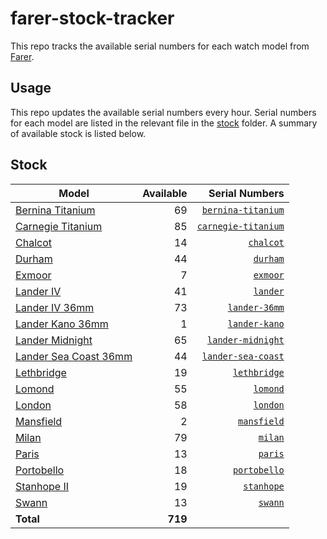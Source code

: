 # farer-stock-tracker

This repo tracks the available serial numbers for each watch model from [Farer](https://farer.com).

## Usage

This repo updates the available serial numbers every hour. Serial numbers for each model are listed in the relevant file in the [stock](./stock) folder. A summary of available stock is listed below.

## Stock

| Model | Available | Serial Numbers |
| ----- | --------: | -------------: |
| [Bernina Titanium](https://usd.farer.com/products/bernina-titanium) | 69 | [`bernina-titanium`](./stock/bernina-titanium) |
| [Carnegie Titanium](https://usd.farer.com/products/carnegie-titanium) | 85 | [`carnegie-titanium`](./stock/carnegie-titanium) |
| [Chalcot](https://usd.farer.com/products/chalcot) | 14 | [`chalcot`](./stock/chalcot) |
| [Durham](https://usd.farer.com/products/durham) | 44 | [`durham`](./stock/durham) |
| [Exmoor](https://usd.farer.com/products/exmoor) | 7 | [`exmoor`](./stock/exmoor) |
| [Lander IV](https://usd.farer.com/products/lander) | 41 | [`lander`](./stock/lander) |
| [Lander IV 36mm](https://usd.farer.com/products/lander-36mm) | 73 | [`lander-36mm`](./stock/lander-36mm) |
| [Lander Kano 36mm](https://usd.farer.com/products/lander-kano) | 1 | [`lander-kano`](./stock/lander-kano) |
| [Lander Midnight](https://usd.farer.com/products/lander-midnight) | 65 | [`lander-midnight`](./stock/lander-midnight) |
| [Lander Sea Coast 36mm](https://usd.farer.com/products/lander-sea-coast) | 44 | [`lander-sea-coast`](./stock/lander-sea-coast) |
| [Lethbridge](https://usd.farer.com/products/lethbridge) | 19 | [`lethbridge`](./stock/lethbridge) |
| [Lomond](https://usd.farer.com/products/lomond) | 55 | [`lomond`](./stock/lomond) |
| [London](https://usd.farer.com/products/london) | 58 | [`london`](./stock/london) |
| [Mansfield](https://usd.farer.com/products/mansfield) | 2 | [`mansfield`](./stock/mansfield) |
| [Milan](https://usd.farer.com/products/milan) | 79 | [`milan`](./stock/milan) |
| [Paris](https://usd.farer.com/products/paris) | 13 | [`paris`](./stock/paris) |
| [Portobello](https://usd.farer.com/products/portobello) | 18 | [`portobello`](./stock/portobello) |
| [Stanhope II](https://usd.farer.com/products/stanhope) | 19 | [`stanhope`](./stock/stanhope) |
| [Swann](https://usd.farer.com/products/swann) | 13 | [`swann`](./stock/swann) |
| **Total** | **719** | |
